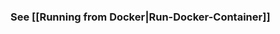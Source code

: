### See [[Running from Docker|Run-Docker-Container]]

<!--

The CloudBeaver EE container image is at DockerHub: https://hub.docker.com/r/dbeaver/cloudbeaver-ee.  
- `dbeaver/cloudbeaver-ee:latest` - latest release build.
- `dbeaver/cloudbeaver:x.y.z` - particular product version.

It is a public repository so you can just pull it.  

#### Installation 
To install the latest version of CloudBeaver EE use the following script:

```sh
sudo docker pull dbeaver/cloudbeaver-ee:latest
```

#### Running 

To run cloudbeaver in terminal:
```
sudo docker run --name cloudbeaver-ee --rm -ti -p 8080:8978 -v /var/cloudbeaver-ee/workspace:/opt/cloudbeaver/workspace dbeaver/cloudbeaver-ee:latest
```

Then switch to the browser and open http://localhost:8080/

To run the server in daemon mode, add the following parameters:
```
-d --restart unless-stopped 
```

### Accessing databases on the localhost

If you need to access the database server on the host machine, add the following parameter in docker run: (on Linux only)
```
 --network host
```

Cloudbeaver will work in the host machine network.  
If this mode is not suitable for your network environment then you can run the container in the following way:
```
export CB_LOCAL_HOST_ADDR=$(ifconfig | grep -E "([0-9]{1,3}\.){3}[0-9]{1,3}" | grep -v 127.0.0.1 | awk '{ print $2 }' | cut -f2 -d: | head -n1)

docker run --name cloudbeaver-ee -d --restart unless-stopped -ti -p 8080:8978 --add-host=host.docker.internal:${CB_LOCAL_HOST_ADDR} -v /var/cloudbeaver-ee/workspace:/opt/cloudbeaver/workspace dbeaver/cloudbeaver-ee:latest
```
or just run script `deploy/docker/run-docker-container.sh`.
It passes the IP address of the host machine to the container.

### Docker parameters explanation

Parameters explanation:

Parameter | Explanation
---|---
--name cloudbeaver-ee | Assign container ID (`cloudbeaver-ee`)
--rm | Removes container on stop
-ti | Enables terminal mode (allows to stop container with `CTRL+C`)
-p 8080:8978 | Maps CloudBeaver public port (8978) to the host machine port (e.g. 8080)
-v local_path:/opt/cloudbeaver-ee/workspace | Mounts local folder `/var/cloudbeaver-ee/workspace' to the server workspace. Required to keep CloudBeaver EE data after container restart.
--add-host=host.docker.internal:IP address | Adds host name in the container's /etc/hosts file. This may be needed to access the database server deployed on the host machine.
dbeaver/cloudbeaver-ee:latest | Container ID


### Offline upgrading method

On host with internet access you need to download and archve image:

Note: you can change `latest` tag to desired version
```
docker pull dbeaver/cloudbeaver-ee:latest
docker save dbeaver/cloudbeaver-ee | gzip > cloudbeaver-ee.latest.tar.gz
```

Check that na archive exist:
```
ls -lah
```

Output should looks like:
```
-rw-r--r-- 1 user users 444M may 5 17:32 cloudbeaver-ee.latest.tar.gz
```

Now copy file `cloudbeaver-ee.latest.tar.gz` to some external drive and put to server with running cloudbeaver server.

Load image from archve:
```
docker load < cloudbeaver-ee.latest.tar.gz
```
You will see next output
```
Loaded image: dbeaver/cloudbeaver-ee:<VERSION>
```

Upgrade your cloudbeaver-ee server:
```
docker stop cloudbeaver-ee
docker rm cloudbeaver-ee
docker run -d --restart unless-stopped -p 8978:8978 -v /var/cloudbeaver-ee/workspace:/opt/cloudbeaver/workspace dbeaver/cloudbeaver-ee:<VERSION>
```
> Note: some of docker args may differ from your environment.

-->